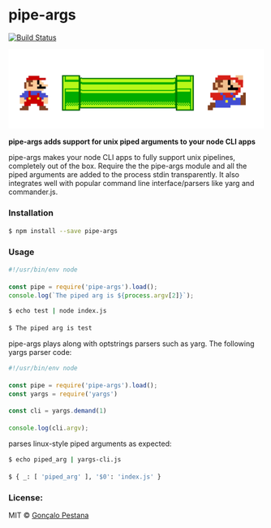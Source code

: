 # pipe-args

[![Build Status](https://travis-ci.org/gpestana/pipe-args.svg?branch=master)](https://travis-ci.org/gpestana/pipe-args)

![pipe](https://raw.githubusercontent.com/gpestana/pipe-args/master/mario.png)

**pipe-args adds support for unix piped arguments to your node CLI apps** 

pipe-args makes your node CLI apps to fully support unix pipelines, completely
out of the box. Require the the pipe-args module and all the piped arguments are
added to the process stdin transparently. It also integrates well with popular
command line interface/parsers like yarg and commander.js.


### Installation

```bash
$ npm install --save pipe-args
```

### Usage

```javascript
#!/usr/bin/env node

const pipe = require('pipe-args').load();
console.log(`The piped arg is ${process.argv[2]}`);
```

```bash
$ echo test | node index.js

$ The piped arg is test
```

pipe-args plays along with optstrings parsers such as yarg. The following yargs 
parser code:

```javascript
#!/usr/bin/env node

const pipe = require('pipe-args').load();
const yargs = require('yargs')

const cli = yargs.demand(1)

console.log(cli.argv);
```

parses linux-style piped arguments as expected:

```bash
$ echo piped_arg | yargs-cli.js

$ { _: [ 'piped_arg' ], '$0': 'index.js' }
```

### License:

MIT © [Gonçalo Pestana](http:/gpestana.com/)



